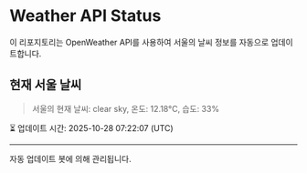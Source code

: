 
# Weather API Status

이 리포지토리는 OpenWeather API를 사용하여 서울의 날씨 정보를 자동으로 업데이트합니다.

## 현재 서울 날씨
> 서울의 현재 날씨: clear sky, 온도: 12.18°C, 습도: 33%

⏳ 업데이트 시간: 2025-10-28 07:22:07 (UTC)

---
자동 업데이트 봇에 의해 관리됩니다.
